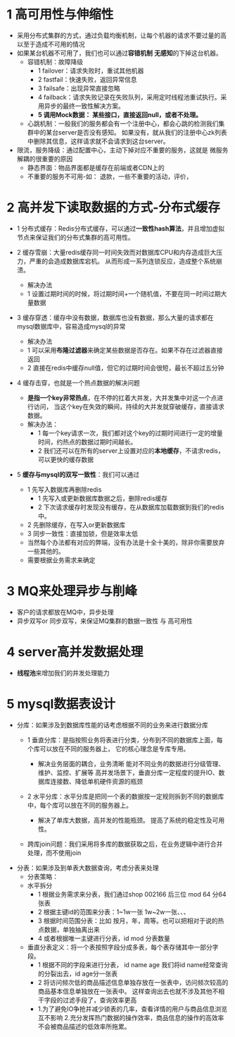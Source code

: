 # 1 高可用性与伸缩性
- 采用分布式集群的方式，通过负载均衡机制，让每个机器的请求不要过量的高以至于造成不可用的情况
- 如果某台机器不可用了，我们也可以通过**容错机制** **无感知**的下掉这台机器。
    - 容错机制：故障降级
        - 1 failover：请求失败时，重试其他机器
        - 2 fastfail：快速失败，返回异常信息
        - 3 failsafe：出现异常直接忽略
        - 4 failback：请求失败记录在失败队列，采用定时线程池重试执行。采用异步的最终一致性解决方案。
        - **5 调用Mock数据： 某些接口，直接返回null，或者不处理。**
    - 心跳机制：一般我们的服务都会有一个注册中心，都会心跳的检测我们集群中的某台server是否没有感知。
    如果没有，就从我们的注册中心zk列表中删除其信息，这样请求就不会请求到这台server。
- 限流，服务降级：通过配置中心，主动下掉对应不重要的服务，这就是 微服务解耦的很重要的原因
    - 静态界面：物品界面都是缓存在前端或者CDN上的
    - 不重要的服务不可用-如： 退款，一些不重要的活动，评价，


# 2 高并发下读取数据的方式-分布式缓存
- 1 分布式缓存：Redis分布式缓存，可以通过**一致性hash算法**，并且增加虚拟节点来保证我们的分布式集群的高可用性。
- 2 缓存雪崩：大量redis缓存同一时间失效而对数据库CPU和内存造成巨大压力，严重的会造成数据库宕机。
从而形成一系列连锁反应，造成整个系统崩溃。
    - 解决办法
    - 1 设置过期时间的时候，将过期时间+一个随机值，不要在同一时间过期大量数据

- 3 缓存穿透：缓存中没有数据，数据库也没有数据，那么大量的请求都在mysql数据库中，容易造成mysql的异常
    - 解决办法
    - 1 可以采用**布隆过滤器**来确定某些数据是否存在。如果不存在过滤器直接返回
    - 2 直接在redis中缓存null值，但它的过期时间会很短，最长不超过五分钟
  
- 4 缓存击穿，也就是一个热点数据的解决问题
  - **是指一个key非常热点**，在不停的扛着大并发，大并发集中对这一个点进行访问，
  当这个key在失效的瞬间，持续的大并发就穿破缓存，直接请求数据。
  - 解决办法：
    - 1 每一个key请求一次，我们都对这个key的过期时间进行一定的增量时间，约热点的数据过期时间越长。
    - 2 我们还可以在所有的server上设置对应的**本地缓存**，不请求redis，可以更快的缓存数据
 
- 5 **缓存与mysql的双写一致性**：我们可以通过
    - 1 先写入数据库再删除redis
        - 1 先写入或更新数据库数据之后，删除redis缓存
        - 2 下次请求缓存时发现没有缓存，在从数据库加载数据到我们的redis中。
    - 2 先删除缓存，在写入or更新数据库
    - 3 同步一致性：直接加锁，但是效率太低
    - 当然每个办法都有对应的弊端，没有办法是十全十美的，除非你需要放弃一些其他的。
    - 需要根据业务需求来确定
    
# 3 MQ来处理异步与削峰
- 客户的请求都放在MQ中，异步处理
- 异步双写or 同步双写，来保证MQ集群的数据一致性 与 高可用性 


# 4 server高并发数据处理
- **线程池**来增加我们的并发处理能力

 
# 5 mysql数据表设计
- 分库：如果涉及到数据库性能的话考虑根据不同的业务来进行数据分库
    - 1 垂直分库：是指按照业务将表进行分类，分布到不同的数据库上面，每个库可以放在不同的服务器上，
    它的核心理念是专库专用。
        - 解决业务层面的耦合，业务清晰
          能对不同业务的数据进行分级管理、维护、监控、扩展等
          高并发场景下，垂直分库一定程度的提升IO、数据库连接数、降低单机硬件资源的瓶颈
    - 2 水平分库：水平分库是把同一个表的数据按一定规则拆到不同的数据库中，每个库可以放在不同的服务器上。
        - 解决了单库大数据，高并发的性能瓶颈。
          提高了系统的稳定性及可用性。

    - 跨库join问题：我们采用将多库的数据获取之后，在业务逻辑中进行合并处理，而不使用join
- 分表：如果涉及到单表大数据查询，考虑分表来处理
    - 分表策略：
    - 水平拆分
        - 1 根据业务需求来分表，我们通过shop 002166 后三位 mod 64 分64张表
        - 2 根据主键id的范围来分表：1~1w一张 1w~2w一张、、、
        - 3 根据时间范围分表：比如 按月，年，周等。也可以把相对于说的热点数据，单独抽离出来
        - 4 或者根据唯一主键进行分表，id mod 分表数量
    - 垂直分表定义：将一个表按照字段分成多表，每个表存储其中一部分字段。
        - 1 根据不同的字段来进行分表， id name  age 我们将id name经常查询的分裂出去，id age分一张表
        - 2 将访问频次低的商品描述信息单独存放在一张表中，访问频次较高的商品基本信息单独放在一张表中。
    这样查询出去也就不涉及其他不相干字段的过滤手段了，查询效率更高
        - 1.为了避免IO争抢并减少锁表的几率，查看详情的用户与商品信息浏览互不影响
          2.充分发挥热门数据的操作效率，商品信息的操作的高效率不会被商品描述的低效率所拖累。
    

    